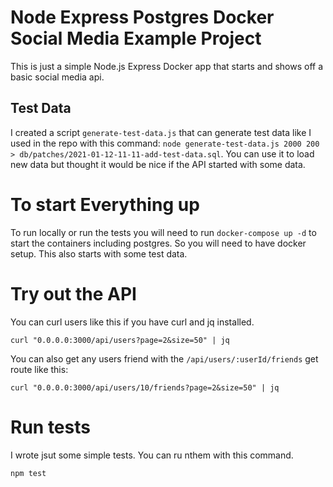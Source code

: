 # Node Express Postgres Docker Social Media Example Project

This is just a simple Node.js Express Docker app that starts and shows off a basic social media api.

## Test Data

I created a script `generate-test-data.js` that can generate test data like I used in the repo with this command: `node generate-test-data.js 2000 200 > db/patches/2021-01-12-11-11-add-test-data.sql`. You can use it to load new data but thought it would be nice if the API started with some data.

# To start Everything up

To run locally or run the tests you will need to run `docker-compose up -d` to start the containers including postgres. So you will need to have docker setup. This also starts with some test data. 

# Try out the API

You can curl users like this if you have curl and jq installed. 

```
curl "0.0.0.0:3000/api/users?page=2&size=50" | jq
```

You can also get any users friend with the `/api/users/:userId/friends` get route like this:

```
curl "0.0.0.0:3000/api/users/10/friends?page=2&size=50" | jq
```

# Run tests

I wrote jsut some simple tests. You can ru nthem with this command.

```
npm test
```